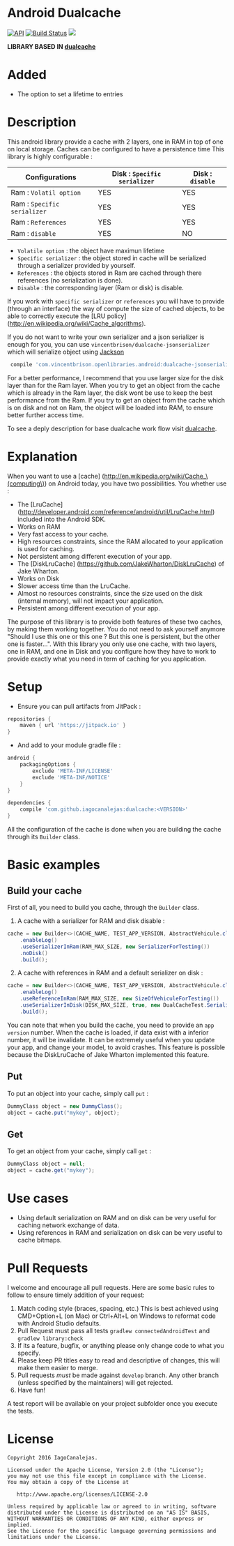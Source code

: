Android Dualcache
=================
[![API](https://img.shields.io/badge/API-12%2B-blue.svg?style=flat)](https://android-arsenal.com/api?level=12)
[![Build Status](https://travis-ci.org/vincentbrison/dualcache.svg?branch=master)](https://travis-ci.org/vincentbrison/dualcache)
[![](https://jitpack.io/v/iagocanalejas/dualcache.svg)](https://jitpack.io/#iagocanalejas/dualcache)

**LIBRARY BASED IN [dualcache](https://github.com/vincentbrison/dualcache)**

# Added 
 - The option to set a lifetime to entries

# Description
This android library provide a cache with 2 layers, one in RAM in top of one on local storage.
Caches can be configured to have a persistence time
This library is highly configurable :


| Configurations | Disk : `Specific serializer` | Disk : `disable` |
| -------------- | -------------------------- | ---------------- |
| Ram : `Volatil option` | YES | YES |
| Ram : `Specific serializer` | YES | YES |
| Ram : `References` | YES | YES |
| Ram : `disable` | YES | NO |

 - `Volatile option` : the object have maximun lifetime
 - `Specific serializer` : the object stored in cache will be serialized through a serializer provided by yourself.
 - `References` : the objects stored in Ram are cached through there references (no serialization is done).
 - `Disable` : the corresponding layer (Ram or disk) is disable.

If you work with `specific serializer` or `references` you will have to provide (through an interface) the
way of compute the size of cached objects, to be able to correctly execute the [LRU policy] (http://en.wikipedia.org/wiki/Cache_algorithms).

If you do not want to write your own serializer and a json serializer is enough for you, you can use
`vincentbrison/dualcache-jsonserializer` which will serialize object using [Jackson](https://github.com/FasterXML/jackson-databind)

```ruby
 compile 'com.vincentbrison.openlibraries.android:dualcache-jsonserializer:3.1.1'
```

For a better performance, I recommend that you use larger size for the disk layer than for the Ram layer. When you try to get an object from the cache which is already in the Ram layer, the disk wont be use to keep the best performance from the Ram. If you try to get an object from the cache which is on disk and not on Ram, the object will be loaded into RAM, to ensure better further access time.

To see a deply description for base dualcache work flow visit [dualcache](https://github.com/vincentbrison/dualcache).

# Explanation

When you want to use a [cache] (http://en.wikipedia.org/wiki/Cache_\(computing\)) on Android today, you have two possibilities. You whether use :
 - The [LruCache] (http://developer.android.com/reference/android/util/LruCache.html) included into the Android SDK.
  - Works on RAM
  - Very fast access to your cache.
  - High resources constraints, since the RAM allocated to your application is used for caching.
  - Not persistent among different execution of your app.
 - The [DiskLruCache] (https://github.com/JakeWharton/DiskLruCache) of Jake Wharton.
  - Works on Disk
  - Slower access time than the LruCache.
  - Almost no resources constraints, since the size used on the disk (internal memory), will not impact your application.
  - Persistent among different execution of your app.

The purpose of this library is to provide both features of these two caches, by making them working together. You do not need
to ask yourself anymore "Should I use this one or this one ? But this one is persistent, but the other one is faster...".
With this library you only use one cache, with two layers, one in RAM, and one in Disk and you configure how they have to work
to provide exactly what you need in term of caching for you application.

# Setup

- Ensure you can pull artifacts from JitPack :
```gradle
repositories {
    maven { url 'https://jitpack.io' }
}
```
- And add to your module gradle file :
```gradle
android {
    packagingOptions {
        exclude 'META-INF/LICENSE'
        exclude 'META-INF/NOTICE'
    }
}

dependencies {
    compile 'com.github.iagocanalejas:dualcache:<VERSION>'
}
```

All the configuration of the cache is done when you are building the cache through its `Builder` class.

# Basic examples

Build your cache
---------------
 First of all, you need to build you cache, through the `Builder` class.
 1. A cache with a serializer for RAM and disk disable :

```Java
cache = new Builder<>(CACHE_NAME, TEST_APP_VERSION, AbstractVehicule.class)
    .enableLog()
    .useSerializerInRam(RAM_MAX_SIZE, new SerializerForTesting())
    .noDisk()
    .build();
```

 2. A cache with references in RAM and a default serializer on disk :

```Java
cache = new Builder<>(CACHE_NAME, TEST_APP_VERSION, AbstractVehicule.class)
    .enableLog()
    .useReferenceInRam(RAM_MAX_SIZE, new SizeOfVehiculeForTesting())
    .useSerializerInDisk(DISK_MAX_SIZE, true, new DualCacheTest.SerializerForTesting(), getContext())
    .build();
```
You can note that when you build the cache, you need to provide an `app version` number. When the cache
is loaded, if data exist with a inferior number, it will be invalidate. It can be extremely useful when
you update your app, and change your model, to avoid crashes. This feature is possible because the DiskLruCache of Jake Wharton
implemented this feature.

Put
---
To put an object into your cache, simply call `put` :

```Java
DummyClass object = new DummyClass();
object = cache.put("mykey", object);
```

Get
---
To get an object from your cache, simply call `get` :

```Java
DummyClass object = null;
object = cache.get("mykey");
```

# Use cases

 - Using default serialization on RAM and on disk can be very useful for caching network exchange of data.
 - Using references in RAM and serialization on disk can be very useful to cache bitmaps.

# Pull Requests
I welcome and encourage all pull requests. Here are some basic rules to follow to ensure timely addition of your request:
  1. Match coding style (braces, spacing, etc.) This is best achieved using CMD+Option+L (on Mac) or Ctrl+Alt+L on Windows to reformat code with Android Studio defaults.
  2. Pull Request must pass all tests `gradlew connectedAndroidTest` and `gradlew library:check`
  2. If its a feature, bugfix, or anything please only change code to what you specify.
  3. Please keep PR titles easy to read and descriptive of changes, this will make them easier to merge.
  4. Pull requests _must_ be made against `develop` branch. Any other branch (unless specified by the maintainers) will get rejected.
  5. Have fun!

A test report will be available on your project subfolder once you execute the tests.

License
=======

    Copyright 2016 IagoCanalejas.

    Licensed under the Apache License, Version 2.0 (the "License");
    you may not use this file except in compliance with the License.
    You may obtain a copy of the License at

       http://www.apache.org/licenses/LICENSE-2.0

    Unless required by applicable law or agreed to in writing, software
    distributed under the License is distributed on an "AS IS" BASIS,
    WITHOUT WARRANTIES OR CONDITIONS OF ANY KIND, either express or implied.
    See the License for the specific language governing permissions and
    limitations under the License.
